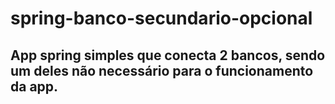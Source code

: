 # spring-banco-secundario-opcional
## App spring simples que conecta 2 bancos, sendo um deles não necessário para o funcionamento da app.
